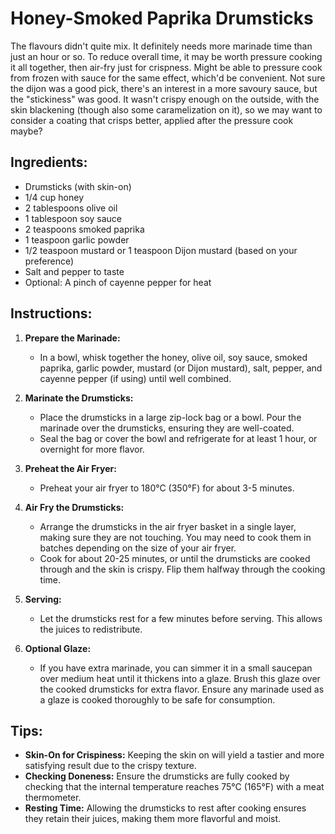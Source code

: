 # Honey-Smoked Paprika Drumsticks
The flavours didn't quite mix. It definitely needs more marinade time than just an hour or so. To reduce overall time, it may be worth pressure cooking it all together, then air-fry just for crispness. Might be able to pressure cook from frozen with sauce for the same effect, which'd be convenient. Not sure the dijon was a good pick, there's an interest in a more savoury sauce, but the "stickiness" was good. It wasn't crispy enough on the outside, with the skin blackening (though also some caramelization on it), so we may want to consider a coating that crisps better, applied after the pressure cook maybe?


## Ingredients:
- Drumsticks (with skin-on)
- 1/4 cup honey
- 2 tablespoons olive oil
- 1 tablespoon soy sauce
- 2 teaspoons smoked paprika
- 1 teaspoon garlic powder
- 1/2 teaspoon mustard or 1 teaspoon Dijon mustard (based on your preference)
- Salt and pepper to taste
- Optional: A pinch of cayenne pepper for heat

## Instructions:

1. **Prepare the Marinade:**
   - In a bowl, whisk together the honey, olive oil, soy sauce, smoked paprika, garlic powder, mustard (or Dijon mustard), salt, pepper, and cayenne pepper (if using) until well combined.

2. **Marinate the Drumsticks:**
   - Place the drumsticks in a large zip-lock bag or a bowl. Pour the marinade over the drumsticks, ensuring they are well-coated.
   - Seal the bag or cover the bowl and refrigerate for at least 1 hour, or overnight for more flavor.

3. **Preheat the Air Fryer:**
   - Preheat your air fryer to 180°C (350°F) for about 3-5 minutes.

4. **Air Fry the Drumsticks:**
   - Arrange the drumsticks in the air fryer basket in a single layer, making sure they are not touching. You may need to cook them in batches depending on the size of your air fryer.
   - Cook for about 20-25 minutes, or until the drumsticks are cooked through and the skin is crispy. Flip them halfway through the cooking time.

5. **Serving:**
   - Let the drumsticks rest for a few minutes before serving. This allows the juices to redistribute.

6. **Optional Glaze:**
   - If you have extra marinade, you can simmer it in a small saucepan over medium heat until it thickens into a glaze. Brush this glaze over the cooked drumsticks for extra flavor. Ensure any marinade used as a glaze is cooked thoroughly to be safe for consumption.

## Tips:
- **Skin-On for Crispiness:** Keeping the skin on will yield a tastier and more satisfying result due to the crispy texture.
- **Checking Doneness:** Ensure the drumsticks are fully cooked by checking that the internal temperature reaches 75°C (165°F) with a meat thermometer.
- **Resting Time:** Allowing the drumsticks to rest after cooking ensures they retain their juices, making them more flavorful and moist.
